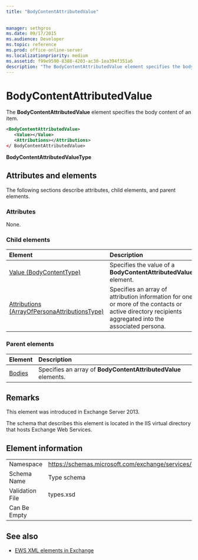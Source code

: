 ```yaml
---
title: "BodyContentAttributedValue"
 
 
manager: sethgros
ms.date: 09/17/2015
ms.audience: Developer
ms.topic: reference
ms.prod: office-online-server
ms.localizationpriority: medium
ms.assetid: f99e9590-8388-4203-ac30-1ea394f351a6
description: "The BodyContentAttributedValue element specifies the body content of an item."
---
```


# BodyContentAttributedValue

The **BodyContentAttributedValue** element specifies the body content of an item. 
  
```XML
<BodyContentAttributedValue>
   <Value></Value>
   <Attributions></Attributions>
</ BodyContentAttributedValue>
```

 **BodyContentAttributedValueType**
## Attributes and elements

The following sections describe attributes, child elements, and parent elements.
  
### Attributes

None.
  
### Child elements

|**Element**|**Description**|
|:-----|:-----|
|[Value (BodyContentType)](value-bodycontenttype.md) <br/> |Specifies the value of a **BodyContentAttributedValue** element.  <br/> |
|[Attributions (ArrayOfPersonaAttributionsType)](attributions-arrayofpersonaattributionstype.md) <br/> |Specifies an array of attribution information for one or more of the contacts or active directory recipients aggregated into the associated persona.  <br/> |
   
### Parent elements

|**Element**|**Description**|
|:-----|:-----|
|[Bodies](bodies.md) <br/> |Specifies an array of **BodyContentAttributedValue** elements.  <br/> |
   
## Remarks

This element was introduced in Exchange Server 2013.
  
The schema that describes this element is located in the IIS virtual directory that hosts Exchange Web Services.
  
## Element information

|||
|:-----|:-----|
|Namespace  <br/> |https://schemas.microsoft.com/exchange/services/2006/types  <br/> |
|Schema Name  <br/> |Type schema  <br/> |
|Validation File  <br/> |types.xsd  <br/> |
|Can Be Empty  <br/> ||
   
## See also



- [EWS XML elements in Exchange](ews-xml-elements-in-exchange.md)

